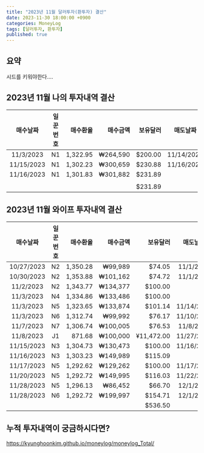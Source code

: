 ```yaml
---
title: "2023년 11월 달러투자(환투자) 결산"
date: 2023-11-30 18:00:00 +0900
categories: MoneyLog
tags: [달러투자, 환투자]
published: true
---
```

## 요약
시드를 키워야한다....

## 2023년 11월 나의 투자내역 결산

|매수날짜|일꾼번호|매수환율|매수금액|보유달러|매도날짜|매도환율|매도금액|수익금|수익률|
|:----------:|:--:|---------:|---------:|---------:|:----------:|---------:|-----------|---------|--------|
|  11/3/2023 | N1 | 1,322.95 | ₩264,590 | $200.00  | 11/14/2023 | 1,326.23 | ₩265,246  | ₩656    | 0.248% |
| 11/15/2023 | N1 | 1,302.23 | ₩300,659 | $230.88  | 11/16/2023 | 1,307.55 | ₩301,887  | ₩1,228  | 0.408% |
| 11/16/2023 | N1 | 1,301.83 | ₩301,882 | $231.89  |            |          |           |         | 0.000% |
|            |    |          |          |          |            |          |           |         |        |
|            |    |          |          | $231.89  |            |          |           | ₩1,884  |        |

## 2023년 11월 와이프 투자내역 결산

|매수날짜|일꾼번호|매수환율|매수금액|보유달러|매도날짜|매도환율|매도금액|수익금|수익률|
|:----------:|:--:|---------:|---------:|------------:|:----------:|---------:|----------:|-----:|-------:|
| 10/27/2023 | N2 | 1,350.28 |  ₩99,989 |     $74.05  |  11/1/2023 | 1,355.01 | ₩100,338  | ₩349 | 0.349% |
| 10/30/2023 | N2 | 1,353.88 | ₩101,162 |     $74.72  |  11/1/2023 | 1,356.90 | ₩101,387  | ₩225 | 0.222% |
|  11/2/2023 | N2 | 1,343.77 | ₩134,377 |    $100.00  |            |          |           |      | 0.000% |
|  11/3/2023 | N4 | 1,334.86 | ₩133,486 |    $100.00  |            |          |           |      | 0.000% |
|  11/3/2023 | N5 | 1,323.65 | ₩133,874 |    $101.14  | 11/14/2023 | 1,327.73 | ₩134,286  | ₩412 | 0.308% |
|  11/3/2023 | N6 | 1,312.74 |  ₩99,992 |     $76.17  | 11/10/2023 | 1,316.74 | ₩100,296  | ₩304 | 0.304% |
|  11/7/2023 | N7 | 1,306.74 | ₩100,005 |     $76.53  |  11/8/2023 | 1,310.75 | ₩100,311  | ₩306 | 0.306% |
|  11/8/2023 | J1 |   871.68 | ₩100,000 | ¥11,472.00  | 11/27/2023 | 874.57   | ₩100,330  | ₩330 | 0.330% |
| 11/15/2023 | N3 | 1,304.73 | ₩130,473 |    $100.00  | 11/16/2023 | 1,307.75 | ₩130,775  | ₩302 | 0.231% |
| 11/16/2023 | N3 | 1,303.23 | ₩149,989 |    $115.09  |            |          |           |      | 0.000% |
| 11/17/2023 | N5 | 1,292.62 | ₩129,262 |    $100.00  | 11/17/2023 | 1296.26  | ₩129,626  | ₩364 | 0.282% |
| 11/20/2023 | N5 | 1,292.72 | ₩149,995 |    $116.03  | 11/22/2023 | 1297.46  | ₩150,544  | ₩549 | 0.366% |
| 11/28/2023 | N5 | 1,296.13 |  ₩86,452 |     $66.70  |  12/1/2023 | 1303.36  | ₩86,934   | ₩482 | 0.558% |
| 11/28/2023 | N6 | 1,292.72 | ₩199,997 |    $154.71  |  12/1/2023 | 1298.76  | ₩200,931  | ₩934 | 0.467% |
|            |    |          |          |    $536.50  |            |          |           |₩3,141|        |

## 누적 투자내역이 궁금하시다면?
https://kyunghoonkim.github.io/moneylog/moneylog_Total/
